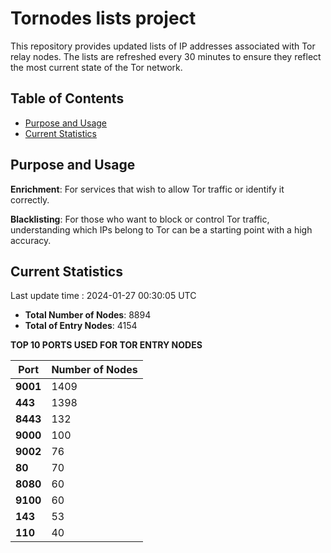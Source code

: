 # Tornodes lists project

This repository provides updated lists of IP addresses associated with Tor relay nodes. The lists are refreshed every 30 minutes to ensure they reflect the most current state of the Tor network.

## Table of Contents

- [Purpose and Usage](#purpose-and-usage)
- [Current Statistics](#current-statistics)


## Purpose and Usage

**Enrichment**: For services that wish to allow Tor traffic or identify it correctly.

**Blacklisting**: For those who want to block or control Tor traffic, understanding which IPs belong to Tor can be a starting point with a high accuracy.

## Current Statistics

Last update time : 2024-01-27 00:30:05 UTC

- **Total Number of Nodes**: 8894
- **Total of Entry Nodes**: 4154

**TOP 10 PORTS USED FOR TOR ENTRY NODES**

| **Port** | **Number of Nodes** |
|------|-----------------|
| **9001**   | 1409  |
| **443**   | 1398  |
| **8443**   | 132  |
| **9000**   | 100  |
| **9002**   | 76  |
| **80**   | 70  |
| **8080**   | 60  |
| **9100**   | 60  |
| **143**   | 53  |
| **110**   | 40  |

